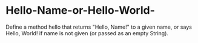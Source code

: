 # Hello-Name-or-Hello-World-
Define a method hello that returns "Hello, Name!" to a given name, or says Hello, World! if name is not given (or passed as an empty String).
